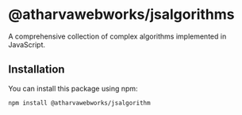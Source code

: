 # @atharvawebworks/jsalgorithms

A comprehensive collection of complex algorithms implemented in JavaScript. 

## Installation

You can install this package using npm:

```bash
npm install @atharvawebworks/jsalgorithm
